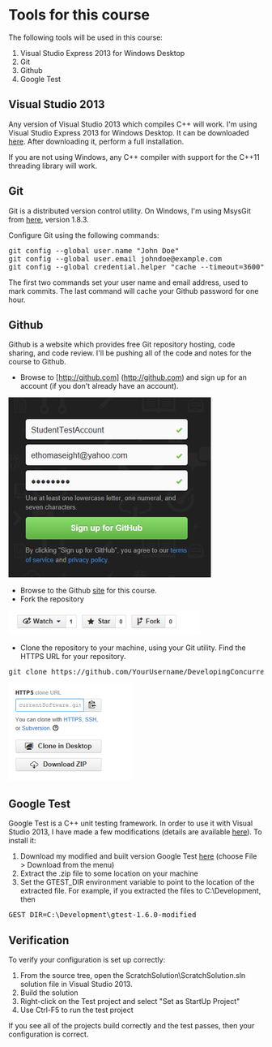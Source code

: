 Tools for this course
=====================
The following tools will be used in this course:

1. Visual Studio Express 2013 for Windows Desktop
2. Git
3. Github
4. Google Test

Visual Studio 2013
------------------
Any version of Visual Studio 2013 which compiles C++ will work. I'm using Visual Studio Express 2013 for Windows Desktop. It can be downloaded [here](http://www.microsoft.com/en-us/download/details.aspx?id=40787). After downloading it, perform a full installation.

If you are not using Windows, any C++ compiler with support for the C++11 threading library will work.

Git
---
Git is a distributed version control utility. On Windows, I'm using MsysGit from [here](http://msysgit.github.io/), version 1.8.3.

Configure Git using the following commands:

<pre>
git config --global user.name "John Doe"
git config --global user.email johndoe@example.com
git config --global credential.helper "cache --timeout=3600"
</pre>

The first two commands set your user name and email address, used to mark commits. The last command will cache your Github password for one hour.

Github
------
Github is a website which provides free Git repository hosting, code sharing, and code review. I'll be pushing all of the code and notes for the course to Github.

* Browse to [http://github.com] (http://github.com) and sign up for an account (if you don't already have an account).

![Github sign up image](GithubSignUp.png)

* Browse to the Github [site](https://github.com/joshpeterson/DevelopingConcurrentSoftware) for this course.
* Fork the repository

![Fork a repo on Github image](GithubForkRepo.png)

* Clone the repository to your machine, using your Git utility. Find the HTTPS URL for your repository.

<pre>git clone https://github.com/YourUsername/DevelopingConcurrentSoftware.git</pre>

![Github HTTPS clone URL image](GithubHTTPSCloneURL.png)

Google Test
-----------
Google Test is a C++ unit testing framework. In order to use it with Visual Studio 2013, I have made a few modifications (details are available [here](http://stackoverflow.com/questions/12558327/google-test-in-visual-studio-2012)). To install it:

1. Download my modified and built version Google Test [here](https://drive.google.com/file/d/0B_iq84mNTIzZaTJrSFBhUmw0d3c/edit?usp=sharing) (choose File > Download from the menu)
2. Extract the .zip file to some location on your machine
3. Set the GTEST_DIR environment variable to point to the location of the extracted file. For example, if you extracted the files to C:\Development, then

<pre>GEST_DIR=C:\Development\gtest-1.6.0-modified</pre>

Verification
------------

To verify your configuration is set up correctly:

1. From the source tree, open the ScratchSolution\ScratchSolution.sln solution file in Visual Studio 2013.
2. Build the solution
3. Right-click on the Test project and select "Set as StartUp Project"
4. Use Ctrl-F5 to run the test project

If you see all of the projects build correctly and the test passes, then your configuration is correct.

